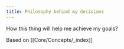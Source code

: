 ```yaml
---
title: Philosophy behind my decisions
---
```


How this thing will help me achieve my goals?

Based on [[Core/Concepts/_index]]